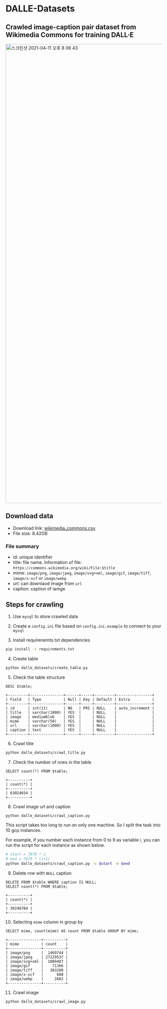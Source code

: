 # DALLE-Datasets

## Crawled image-caption pair dataset from Wikimedia Commons for training DALL·E

<img width="1477" alt="스크린샷 2021-04-11 오후 8 06 43" src="https://user-images.githubusercontent.com/51232785/114301895-a32f7100-9b01-11eb-846f-200efe292850.png">

## Download data

- Download link: [wikimedia_commons.csv](https://drive.google.com/file/d/1_plT6RgEiag6IqepKMJphq2wyxnc5hI5/view?usp=sharing)
- File size: 8.42GB

### File summary

- id: unique identifier
- title: file name. Information of file: `https://commons.wikimedia.org/wiki/File:$title`
- mime: `image/png`, `image/jpeg`, `image/svg+xml`, `image/gif`, `image/tiff`, `image/x-xcf` or `image/webp`
- url: can downlaod image from `url`
- caption: caption of iamge

## Steps for crawling

1. Use `mysql` to store crawled data

2. Create a `config.ini` file based on `config.ini.example` to connect to your `mysql`

3. Install requirenemts.txt dependencies

```bash
pip install -r requirements.txt
``` 

4. Create table

```bash
python dalle_datasets/create_table.py
```

5. Check the table structure

```mysql
DESC $table;
```
```
+---------+---------------+------+-----+---------+----------------+
| Field   | Type          | Null | Key | Default | Extra          |
+---------+---------------+------+-----+---------+----------------+
| id      | int(11)       | NO   | PRI | NULL    | auto_increment |
| title   | varchar(1000) | YES  |     | NULL    |                |
| image   | mediumblob    | YES  |     | NULL    |                |
| mime    | varchar(50)   | YES  |     | NULL    |                |
| url     | varchar(1000) | YES  |     | NULL    |                |
| caption | text          | YES  |     | NULL    |                |
+---------+---------------+------+-----+---------+----------------+
```

6. Crawl title

```bash
python dalle_datasets/crawl_title.py
```

7. Check the number of rows in the table

```mysql
SELECT count(*) FROM $table;
```

```
+----------+
| count(*) |
+----------+
| 63024034 |
+----------+
```

8. Crawl image url and caption

```bash
python dalle_datasets/crawl_caption.py
```

This script takes too long to run on only one machine. So I split the task into 10 gcp instances.

For example, if you number each instance from 0 to 9 as variable i, you can run the script for each instance as shown below.

```bash
# start = 7879 * i
# end = 7879 * (i+1)
python dalle_datasets/crawl_caption.py -s $start -e $end
```


9. Delete row with `NULL` caption

```mysql
DELETE FROM $table WHERE caption IS NULL;
SELECT count(*) FROM $table;
```

```
+----------+
| count(*) |
+----------+
| 30246704 |
+----------+
```

10. Selecting `mime` column in group by

```mysql
SELECT mime, count(mime) AS count FROM $table GROUP BY mime;
```

```
+---------------+----------+
| mime          | count    |
+---------------+----------+
| image/png     |  1469744 |
| image/jpeg    | 27229537 |
| image/svg+xml |  1089487 |
| image/gif     |    71366 |
| image/tiff    |   383288 |
| image/x-xcf   |      680 |
| image/webp    |     2602 |
+---------------+----------+
```

11. Crawl image

```bash
python dalle_datasets/crawl_image.py
```
